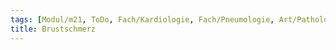 ```yaml
---
tags: [Modul/m21, ToDo, Fach/Kardiologie, Fach/Pneumologie, Art/Pathologie]
title: Brustschmerz
---
```

